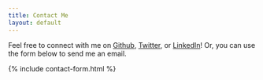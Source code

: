 ```yaml
---
title: Contact Me
layout: default
---
```


Feel free to connect with me on [Github](https://github.io/shohei-shibata), [Twitter](https://twitter.com/_shoheishibata_), or [LinkedIn](https://www.linkedin.com/in/shohei-shibata-53867a41/)! Or, you can use the form below to send me an email.

{% include contact-form.html %}
